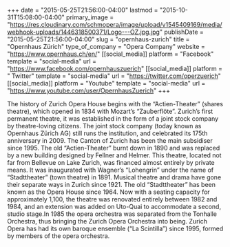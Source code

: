 +++
date = "2015-05-25T21:56:00-04:00"
lastmod = "2015-10-31T15:08:00-04:00"
primary_image = "https://res.cloudinary.com/schmopera/image/upload/v1545409169/media/webhook-uploads/1446318500371/Logo---OZ.jpg.jpg"
publishDate = "2015-05-25T21:56:00-04:00"
slug = "opernhaus-zurich"
title = "Opernhaus Zürich"
type_of_company = "Opera Company"
website = "https://www.opernhaus.ch/en/"
[[social_media]]
platform = "Facebook"
template = "social-media"
url = "https://www.facebook.com/opernhauszuerich"
[[social_media]]
platform = " Twitter"
template = "social-media"
url = "https://twitter.com/operzuerich"
[[social_media]]
platform = "Youtube"
template = "social-media"
url = "https://www.youtube.com/user/OpernhausZuerich"
+++

The history of Zurich Opera House begins with the “Actien-Theater” (shares theatre), which opened in 1834 with Mozart’s “Zauberflöte”. Zurich’s first permanent theatre, it was established in the form of a joint stock company by theatre-loving citizens. The joint stock company (today known as Opernhaus Zürich AG) still runs the institution, and celebrated its 175th anniversary in 2009. The Canton of Zurich has been the main subsidiser since 1995. The old “Actien-Theater” burnt down in 1890 and was replaced by a new building designed by Fellner and Helmer. This theatre, located not far from Bellevue on Lake Zurich, was financed almost entirely by private means. It was inaugurated with Wagner’s “Lohengrin” under the name of “Stadttheater” (town theatre) in 1891. Musical theatre and drama have gone their separate ways in Zurich since 1921. The old “Stadttheater” has been known as the Opera House since 1964. Now with a seating capacity for approximately 1,100, the theatre was renovated entirely between 1982 and 1984, and an extension was added on Uto-Quai to accommodate a second, studio stage.In 1985 the opera orchestra was separated from the Tonhalle Orchestra, thus bringing the Zurich Opera Orchestra into being. Zurich Opera has had its own baroque ensemble (“La Scintilla”) since 1995, formed by members of the opera orchestra.
